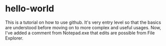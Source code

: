 # hello-world
This is a tutorial on how to use github. It's very entry level so that the basics are understood before moving on to more complex and useful usages.
Now, I've added a comment from Notepad.exe that edits are possible from File Explorer.
